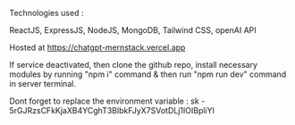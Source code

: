 Technologies used :

ReactJS,
ExpressJS,
NodeJS,
MongoDB,
Tailwind CSS,
openAI API

Hosted at https://chatgpt-mernstack.vercel.app

If service deactivated, then clone the github repo, install necessary modules by running "npm i" command & then run "npm run dev" command in server terminal.

Dont forget to replace the environment variable : sk - 5rGJRzsCFkKjaXB4YCghT3BlbkFJyX7SVotDLj1IOIBpliYI